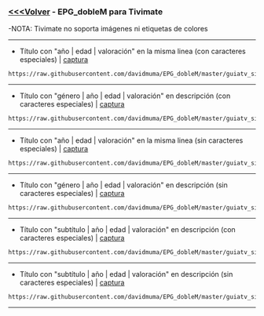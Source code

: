 ### [<<<Volver](https://github.com/davidmuma/EPG_dobleM) - EPG_dobleM para Tivimate
-NOTA: Tivimate no soporta imágenes ni etiquetas de colores
***
- Título con "año | edad | valoración" en la misma linea (con caracteres especiales) | [captura](https://raw.githubusercontent.com/davidmuma/Canales_dobleM/master/Varios/EPG/Tivimate.jpg)
```
https://raw.githubusercontent.com/davidmuma/EPG_dobleM/master/guiatv_sincolor.xml.gz
```
***
- Título con "género | año | edad | valoración" en descripción (con caracteres especiales) | [captura](https://raw.githubusercontent.com/davidmuma/Canales_dobleM/master/Varios/EPG/Tivimate1.jpg)
```
https://raw.githubusercontent.com/davidmuma/EPG_dobleM/master/guiatv_sincolor1.xml.gz
```
***
- Título con "año | edad | valoración" en la misma linea (sin caracteres especiales) | [captura](https://raw.githubusercontent.com/davidmuma/Canales_dobleM/master/Varios/EPG/Tivimate2.jpg)
```
https://raw.githubusercontent.com/davidmuma/EPG_dobleM/master/guiatv_sincolor2.xml.gz
```
***
- Título con "género | año | edad | valoración" en descripción (sin caracteres especiales) | [captura](https://raw.githubusercontent.com/davidmuma/Canales_dobleM/master/Varios/EPG/Tivimate3.jpg)
```
https://raw.githubusercontent.com/davidmuma/EPG_dobleM/master/guiatv_sincolor3.xml.gz
```
***
- Título con "subtítulo | año | edad | valoración" en descripción (con caracteres especiales) | [captura](https://raw.githubusercontent.com/davidmuma/Canales_dobleM/master/Varios/EPG/Tivimate4.jpg)
```
https://raw.githubusercontent.com/davidmuma/EPG_dobleM/master/guiatv_sincolor4.xml.gz
```
***
- Título con "subtítulo | año | edad | valoración" en descripción (sin caracteres especiales) | [captura](https://raw.githubusercontent.com/davidmuma/Canales_dobleM/master/Varios/EPG/Tivimate5.jpg)
```
https://raw.githubusercontent.com/davidmuma/EPG_dobleM/master/guiatv_sincolor5.xml.gz
```
***
